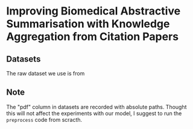 # Improving Biomedical Abstractive Summarisation with Knowledge Aggregation from Citation Papers


## Datasets 

The raw dataset we use is from 


## Note

The "pdf" column in datasets are recorded with absolute paths. Thought this will not affect the experiments with our model, I suggest to run the ``preprocess`` code from scracth.
